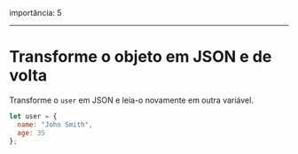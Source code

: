 importância: 5

---

# Transforme o objeto em JSON e de volta

Transforme o `user` em JSON e leia-o novamente em outra variável.

```js
let user = {
  name: "John Smith",
  age: 35
};
```
